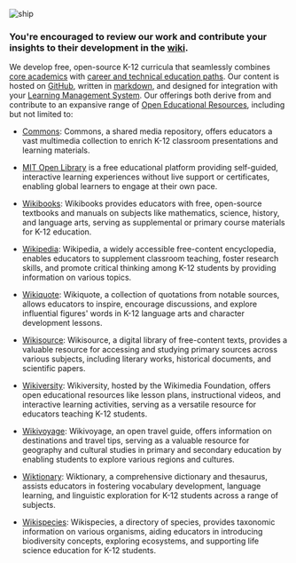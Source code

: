 ![ship](https://github.com/joone-org/curriculum.joone.org/assets/137654670/df1e49ea-0202-43fd-9c33-a7534594b515)<br>

### You're encouraged to review our work and contribute your insights to their development in the [wiki](https://github.com/joone-org/curriculum.joone.org/wiki).

We develop free, open-source K-12 curricula that seamlessly combines [core academics](https://github.com/joone-org/curriculum.joone.org/wiki/California-Graduation-Requirements) with [career and technical education paths](https://github.com/joone-org/curriculum.joone.org/wiki/Career-Technical-Education-(CTE)-Pathways). Our content is hosted on [GitHub](https://github.com/joone-org/intro-to-github), written in [markdown](https://github.com/joone-org/intro-to-markdown), and designed for integration with your [Learning Management System](https://en.wikipedia.org/wiki/Learning_management_system).  Our offerings both derive from and contribute to an expansive range of [Open Educational Resources](https://en.wikiversity.org/wiki/Open_Educational_Resources), including but not limited to:

* [Commons](https://commons.wikimedia.org/): Commons, a shared media repository, offers educators a vast multimedia collection to enrich K-12 classroom presentations and learning materials.

* [MIT Open Library](https://ocw.mit.edu/course-lists/open-learning-library/) is a free educational platform providing self-guided, interactive learning experiences without live support or certificates, enabling global learners to engage at their own pace.

* [Wikibooks](https://www.wikibooks.org/): Wikibooks provides educators with free, open-source textbooks and manuals on subjects like mathematics, science, history, and language arts, serving as supplemental or primary course materials for K-12 education.

* [Wikipedia](https://www.wikipedia.org/): Wikipedia, a widely accessible free-content encyclopedia, enables educators to supplement classroom teaching, foster research skills, and promote critical thinking among K-12 students by providing information on various topics.

* [Wikiquote](https://www.wikiquote.org/): Wikiquote, a collection of quotations from notable sources, allows educators to inspire, encourage discussions, and explore influential figures' words in K-12 language arts and character development lessons.

* [Wikisource](https://www.wikisource.org/): Wikisource, a digital library of free-content texts, provides a valuable resource for accessing and studying primary sources across various subjects, including literary works, historical documents, and scientific papers.

* [Wikiversity](https://en.wikiversity.org/wiki/Open_Educational_Resources): Wikiversity, hosted by the Wikimedia Foundation, offers open educational resources like lesson plans, instructional videos, and interactive learning activities, serving as a versatile resource for educators teaching K-12 students.

* [Wikivoyage](https://www.wikivoyage.org/): Wikivoyage, an open travel guide, offers information on destinations and travel tips, serving as a valuable resource for geography and cultural studies in primary and secondary education by enabling students to explore various regions and cultures.

* [Wiktionary](https://www.wiktionary.org/): Wiktionary, a comprehensive dictionary and thesaurus, assists educators in fostering vocabulary development, language learning, and linguistic exploration for K-12 students across a range of subjects.

* [Wikispecies](https://species.wikimedia.org/): Wikispecies, a directory of species, provides taxonomic information on various organisms, aiding educators in introducing biodiversity concepts, exploring ecosystems, and supporting life science education for K-12 students.
